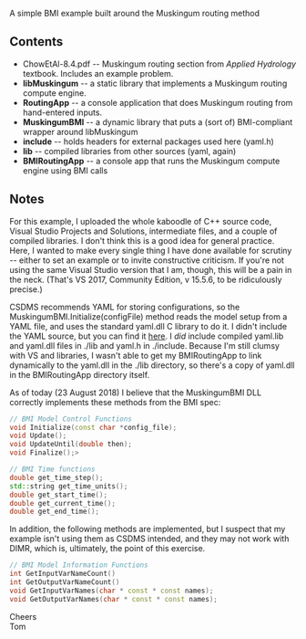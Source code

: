 A simple BMI example built around the Muskingum routing method

## Contents

* ChowEtAl-8.4.pdf -- Muskingum routing section from *Applied Hydrology* textbook. Includes an example problem.
* **libMuskingum** -- a static library that implements a Muskingum routing compute engine.
* **RoutingApp** -- a console application that does Muskingum routing from hand-entered inputs.
* **MuskingumBMI** -- a dynamic library that puts a (sort of) BMI-compliant wrapper around libMuskingum
* **include** -- holds headers for external packages used here (yaml.h)
* **lib** -- compiled libraries from other sources (yaml, again)
* **BMIRoutingApp** -- a console app that runs the Muskingum compute engine using BMI calls

## Notes

For this example, I uploaded the whole kaboodle of C++ source code, Visual Studio Projects and Solutions, intermediate files, and a couple of compiled libraries. I don't think this is a good idea for general practice. Here, I wanted to make every single thing I have done available for scrutiny -- either to set an example or to invite constructive criticism. If you're not using the same Visual Studio version that I am, though, this will be a pain in the neck. (That's VS 2017, Community Edition, v 15.5.6, to be ridiculously precise.)

CSDMS recommends YAML for storing configurations, so the MuskingumBMI.Initialize(configFile) method reads the model setup from a YAML file, and uses the standard yaml.dll C library to do it. I didn't include the YAML source, but you can find it [here](https://github.com/yaml/libyaml). I *did* include compiled yaml.lib and yaml.dll files in ./lib and yaml.h in ./include. Because I'm still clumsy with VS and libraries, I wasn't able to get my BMIRoutingApp to link dynamically to the yaml.dll in the ./lib directory, so there's a copy of yaml.dll in the BMIRoutingApp directory itself.

As of today (23 August 2018) I believe that the MuskingumBMI DLL correctly implements these methods from the BMI spec:

```C++
// BMI Model Control Functions
void Initialize(const char *config_file);
void Update();
void UpdateUntil(double then);
void Finalize();>

// BMI Time functions
double get_time_step();
std::string get_time_units();
double get_start_time();
double get_current_time();
double get_end_time();
```

In addition, the following methods are implemented, but I suspect that my example isn't using them as CSDMS intended, and they may not work with DIMR, which is, ultimately, the point of this exercise. 

```C++
// BMI Model Information Functions
int GetInputVarNameCount()
int GetOutputVarNameCount()
void GetInputVarNames(char * const * const names);
void GetOutputVarNames(char * const * const names);
```

Cheers  
Tom
